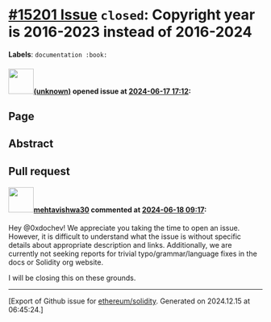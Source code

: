 # [\#15201 Issue](https://github.com/ethereum/solidity/issues/15201) `closed`: Copyright year is 2016-2023 instead of 2016-2024
**Labels**: `documentation :book:`


#### <img src="(unknown)" width="50">[(unknown)]((unknown)) opened issue at [2024-06-17 17:12](https://github.com/ethereum/solidity/issues/15201):

## Page

<!--Please link directly to the page which you think has a problem.-->

## Abstract

<!--Please describe in detail what is wrong.-->

## Pull request

<!--Please link to your pull request which resolves this issue.-->


#### <img src="https://avatars.githubusercontent.com/u/32997409?u=b4f328ebdfeb0517e767cf91f267149f15bc3d7c&v=4" width="50">[mehtavishwa30](https://github.com/mehtavishwa30) commented at [2024-06-18 09:17](https://github.com/ethereum/solidity/issues/15201#issuecomment-2175612036):

Hey @0xdochev! We appreciate you taking the time to open an issue. However, it is difficult to understand what the issue is without specific details about appropriate description and links. Additionally, we are currently not seeking reports for trivial typo/grammar/language fixes in the docs or Solidity org website.

I will be closing this on these grounds.


-------------------------------------------------------------------------------



[Export of Github issue for [ethereum/solidity](https://github.com/ethereum/solidity). Generated on 2024.12.15 at 06:45:24.]

